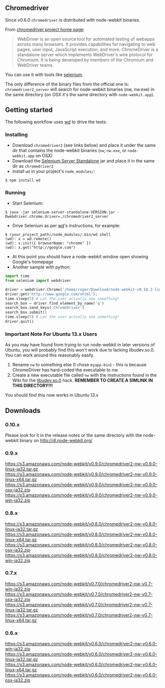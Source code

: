 ## Chromedriver

Since v0.6.0 `chromedriver` is distributed with node-webkit binaries.

From [chromedriver project home page](http://code.google.com/p/chromedriver/):

> WebDriver is an open source tool for automated testing of webapps across many browsers. It provides capabilities for navigating to web pages, user input, JavaScript execution, and more. ChromeDriver is a standalone server which implements WebDriver's wire protocol for Chromium. It is being developed by members of the Chromium and WebDriver teams. 

You can use it with tools like [selenium](http://docs.seleniumhq.org/).

The only difference of the binary files from the official one is: `chromedriver2_server` will search for node-webkit binaries (nw, nw.exe) in the same directory (on OSX it's the same directory with `node-webkit.app`).

## Getting started

The following workflow uses [wd](https://github.com/admc/wd) to drive the tests:

### Installing

* Download `chromedriver2` (see links below) and place it under the same dir that contains the node-webkit binaries (`nw`, `nw.exe`, or `node-webkit.app` on OSX)
* Download the [Selenium Server Standalone](http://docs.seleniumhq.org/download/) jar and place it in the same dir as `chromedriver2`
* Install `wd` in your project's `node_modules/`:
```
$ npm install wd
```

### Running

* Start Selenium:
```
$ java -jar selenium-server-standalone-VERSION.jar -Dwebdriver.chrome.driver=./chromedriver2_server
```
* Drive Selenium as per [wd](https://github.com/admc/wd)'s instructions, for example:
```
$ (your_project_path)/node_modules/.bin/wd shell
(wd): x = wd.remote()
(wd): x.init({ browserName: "chrome" })
(wd): x.get("http://google.com")
```
* At this point you should have a node-webkit window open showing Google's homepage
* Another sample with python:  
```python
import time
from selenium import webdriver

driver = webdriver.Chrome('/home/roger/Download/node-webkit-v0.10.2-linux-x64/chromedriver')  # Optional argument, if not specified will search path.
driver.get('http://www.google.com/xhtml');
time.sleep(5) # Let the user actually see something!
search_box = driver.find_element_by_name('q')
search_box.send_keys('ChromeDriver')
search_box.submit()
time.sleep(5) # Let the user actually see something!
driver.quit()
```
### Important Note For Ubuntu 13.x Users

As you may have found from trying to run node-webkit in later versions of Ubuntu, you will probably find this won't work due to lacking libudev.so.0.  You can work around this reasonably easily.
  1. Rename `nw` to something else (I chose `myapp-bin`) - this is because ChromeDriver has hard-coded the executable to nw.
  2. Create a new executable file called `nw` with the instructions found in the Wiki for the [libudev.so.0](https://github.com/rogerwang/node-webkit/wiki/The-solution-of-lacking-libudev.so.0) hack.  **REMEMBER TO CREATE A SIMLINK IN THIS DIRECTORY!!!**

You should find this now works in Ubuntu 13.x

## Downloads
### 0.10.x
Please look for it in the release notes or the same directory with the node-webkit binary on http://dl.node-webkit.org/  
### 0.9.x
https://s3.amazonaws.com/node-webkit/v0.9.0/chromedriver2-nw-v0.9.0-linux-ia32.tar.gz  
https://s3.amazonaws.com/node-webkit/v0.9.0/chromedriver2-nw-v0.9.0-linux-x64.tar.gz  
https://s3.amazonaws.com/node-webkit/v0.9.0/chromedriver2-nw-v0.9.0-osx-ia32.zip  
https://s3.amazonaws.com/node-webkit/v0.9.0/chromedriver2-nw-v0.9.0-win-ia32.zip  
### 0.8.x
https://s3.amazonaws.com/node-webkit/v0.8.0/chromedriver2-nw-v0.8.0-linux-ia32.tar.gz  
https://s3.amazonaws.com/node-webkit/v0.8.0/chromedriver2-nw-v0.8.0-linux-x64.tar.gz  
https://s3.amazonaws.com/node-webkit/v0.8.0/chromedriver2-nw-v0.8.0-osx-ia32.zip  
https://s3.amazonaws.com/node-webkit/v0.8.0/chromedriver2-nw-v0.8.0-win-ia32.zip  
### 0.7.x
https://s3.amazonaws.com/node-webkit/v0.7.0/chromedriver2-nw-v0.7-win-ia32.zip  
https://s3.amazonaws.com/node-webkit/v0.7.0/chromedriver2-nw-v0.7-osx-ia32.zip  
https://s3.amazonaws.com/node-webkit/v0.7.0/chromedriver2-nw-v0.7-linux-ia32.tar.gz  
https://s3.amazonaws.com/node-webkit/v0.7.0/chromedriver2-nw-v0.7-linux-x64.tar.gz  
### 0.6.x
https://s3.amazonaws.com/node-webkit/v0.6.0/chromedriver2-nw-v0.6.0-win-ia32.zip  
https://s3.amazonaws.com/node-webkit/v0.6.0/chromedriver2-nw-v0.6.0-linux-ia32.tar.gz  
https://s3.amazonaws.com/node-webkit/v0.6.0/chromedriver2-nw-v0.6.0-linux-x64.tar.gz  
https://s3.amazonaws.com/node-webkit/v0.6.0/chromedriver2-nw-v0.6.0-osx-ia32.zip  